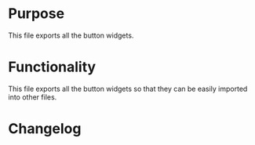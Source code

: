 # Purpose

This file exports all the button widgets.

# Functionality

This file exports all the button widgets so that they can be easily imported into other files.

# Changelog

